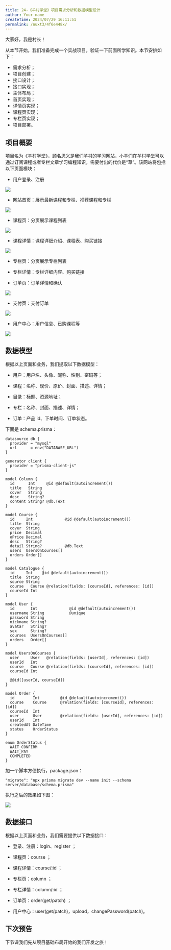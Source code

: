 ```yaml
---
title: 24-《羊村学堂》项目需求分析和数据模型设计
author: Your name
createTime: 2024/07/29 16:11:51
permalink: /nuxt3/4f6e448x/
---
```

大家好，我是村长！

从本节开始，我们准备完成一个实战项目，验证一下前面所学知识。本节安排如下：

  * 需求分析；
  * 项目创建；
  * 接口设计；
  * 接口实现；
  * 主体布局；
  * 首页实现；
  * 详情页实现；
  * 课程页实现；
  * 专栏页实现；
  * 项目部署。

## 项目概要

项目名为《羊村学堂》，顾名思义是我们羊村的学习网站，小羊们在羊村学堂可以通过订阅课程或者专栏文章学习编程知识，需要付出的代价是“草”。该网站将包括以下页面模块：

  * 用户登录、注册

![](/img/24/1.png)

  * 网站首页：展示最新课程和专栏、推荐课程和专栏

![](/img/24/2.png)

  * 课程页：分页展示课程列表

![](/img/24/3.png)

  * 课程详情：课程详细介绍、课程表、购买链接

![](/img/24/4.png)

  * 专栏页：分页展示专栏列表

  * 专栏详情：专栏详细内容、购买链接

  * 订单页：订单详情和确认

![](/img/24/5.png)

  * 支付页：支付订单

![](/img/24/6.png)

  * 用户中心：用户信息、已购课程等

![](/img/24/7.png)

## 数据模型

根据以上页面和业务，我们提取以下数据模型：

  * 用户：用户名、头像、昵称、性别、密码等；

  * 课程：名称、现价、原价、封面、描述、详情；

  * 目录：标题、资源地址；

  * 专栏：名称、封面、描述、详情；

  * 订单：产品 id、下单时间、订单状态。

下面是 schema.prisma：

    
    
    datasource db {
      provider = "mysql"
      url      = env("DATABASE_URL")
    }
    
    generator client {
      provider = "prisma-client-js"
    }
    
    model Column {
      id      Int     @id @default(autoincrement())
      title   String
      cover   String
      desc    String?
      content String? @db.Text
    }
    
    model Course {
      id     Int              @id @default(autoincrement())
      title  String
      cover  String
      price  Decimal
      oPrice Decimal
      desc   String?
      detail String?          @db.Text
      users  UsersOnCourses[]
      orders Order[]
    }
    
    model Catalogue {
      id     Int    @id @default(autoincrement())
      title  String
      source String
      course   Course @relation(fields: [courseId], references: [id])
      courseId Int
    }
    
    model User {
      id       Int              @id @default(autoincrement())
      username String           @unique
      password String
      nickname String?
      avatar   String?
      sex      String?
      courses  UsersOnCourses[]
      orders   Order[]
    }
    
    model UsersOnCourses {
      user     User   @relation(fields: [userId], references: [id])
      userId   Int
      course   Course @relation(fields: [courseId], references: [id])
      courseId Int
    
      @@id([userId, courseId])
    }
    
    model Order {
      id        Int         @id @default(autoincrement())
      course    Course      @relation(fields: [courseId], references: [id])
      courseId  Int
      user      User        @relation(fields: [userId], references: [id])
      userId    Int
      createdAt DateTime
      status    OrderStatus
    }
    
    enum OrderStatus {
      WAIT_CONFIRM
      WAIT_PAY
      COMPLETED
    }
    

加一个脚本方便执行，package.json：

    
    
    "migrate": "npx prisma migrate dev --name init --schema server/database/schema.prisma"
    

执行之后的效果如下图：

![](/img/24/8.png)

## 数据接口

根据以上页面和业务，我们需要提供以下数据接口：

  * 登录、注册：login、register ；

  * 课程页：course ；

  * 课程详情：course/:id ；

  * 专栏页：column ；

  * 专栏详情：column/:id ；

  * 订单页：order(get/patch) ；

  * 用户中心：user(get/patch)，upload，changePassword(patch)。

## 下次预告

下节课我们先从项目基础布局开始的我们开发之旅！

